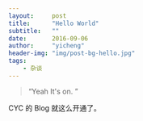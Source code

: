 ```yaml
---
layout:     post
title:      "Hello World"
subtitle:   ""
date:       2016-09-06
author:     "yicheng"
header-img: "img/post-bg-hello.jpg"
tags:
    - 杂谈
---
```

> “Yeah It's on. ”



CYC 的 Blog 就这么开通了。
